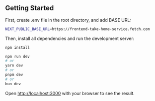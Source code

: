 ## Getting Started

First, create .env file in the root directory, and add BASE URL:
```bash
NEXT_PUBLIC_BASE_URL=https://frontend-take-home-service.fetch.com
```

Then, install all dependencies and run the development server:
```bash
npm install
```

```bash
npm run dev
# or
yarn dev
# or
pnpm dev
# or
bun dev
```

Open [http://localhost:3000](http://localhost:3000) with your browser to see the result.
